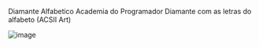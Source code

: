 Diamante Alfabetico Academia do Programador
Diamante com as letras do alfabeto (ACSII Art)

![image](https://user-images.githubusercontent.com/91075515/154329201-f15ceeb5-6efb-4673-a3ad-2213ff43ca9d.png)
